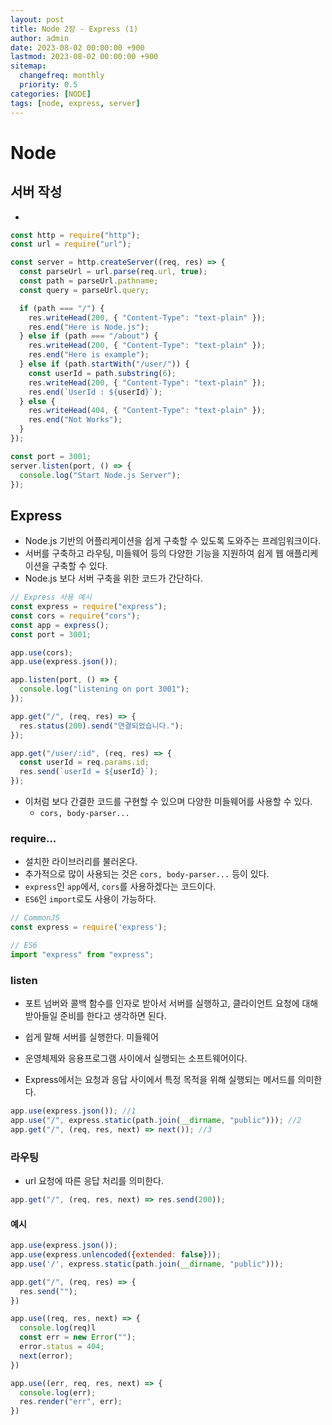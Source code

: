 ```yaml
---
layout: post
title: Node 2장 - Express (1)
author: admin
date: 2023-08-02 00:00:00 +900
lastmod: 2023-08-02 00:00:00 +900
sitemap:
  changefreq: monthly
  priority: 0.5
categories: [NODE]
tags: [node, express, server]
---
```


# Node

## 서버 작성

-

```js
const http = require("http");
const url = require("url");

const server = http.createServer((req, res) => {
  const parseUrl = url.parse(req.url, true);
  const path = parseUrl.pathname;
  const query = parseUrl.query;

  if (path === "/") {
    res.writeHead(200, { "Content-Type": "text-plain" });
    res.end("Here is Node.js");
  } else if (path === "/about") {
    res.writeHead(200, { "Content-Type": "text-plain" });
    res.end("Here is example");
  } else if (path.startWith("/user/")) {
    const userId = path.substring(6);
    res.writeHead(200, { "Content-Type": "text-plain" });
    res.end(`UserId : ${userId}`);
  } else {
    res.writeHead(404, { "Content-Type": "text-plain" });
    res.end("Not Works");
  }
});

const port = 3001;
server.listen(port, () => {
  console.log("Start Node.js Server");
});
```

## Express

- Node.js 기반의 어플리케이션을 쉽게 구축할 수 있도록 도와주는 프레임워크이다.
- 서버를 구축하고 라우팅, 미들웨어 등의 다양한 기능을 지원하여 쉽게 웹 애플리케이션을 구축할 수 있다.
- Node.js 보다 서버 구축을 위한 코드가 간단하다.

```js
// Express 사용 예시
const express = require("express");
const cors = require("cors");
const app = express();
const port = 3001;

app.use(cors);
app.use(express.json());

app.listen(port, () => {
  console.log("listening on port 3001");
});

app.get("/", (req, res) => {
  res.status(200).send("연결되었습니다.");
});

app.get("/user/:id", (req, res) => {
  const userId = req.params.id;
  res.send(`userId = ${userId}`);
});
```

- 이처럼 보다 간결한 코드를 구현할 수 있으며 다양한 미들웨어를 사용할 수 있다.
  - `cors, body-parser...`

### require...

- 설치한 라이브러리를 불러온다.
- 추가적으로 많이 사용되는 것은 `cors, body-parser...` 등이 있다.
- `express`인 `app`에서, `cors`를 사용하겠다는 코드이다.
- `ES6`인 `import`로도 사용이 가능하다.

```js
// CommonJS
const express = require('express');

// ES6
import "express" from "express";
```

### listen

- 포트 넘버와 콜백 함수를 인자로 받아서 서버를 실행하고, 클라이언트 요청에 대해 받아들일 준비를 한다고 생각하면 된다.
- 쉽게 말해 서버를 실행한다. 미들웨어

- 운영체제와 응용프로그램 사이에서 실행되는 소프트웨어이다.
- Express에서는 요청과 응답 사이에서 특정 목적을 위해 실행되는 메서드를 의미한다.

```js
app.use(express.json()); //1
app.use("/", express.static(path.join(__dirname, "public"))); //2
app.get("/", (req, res, next) => next()); //3
```

### 라우팅

- url 요청에 따른 응답 처리를 의미한다.

```js
app.get("/", (req, res, next) => res.send(200));
```

#### 예시

```js
app.use(express.json());
app.use(express.unlencoded({extended: false}));
app.use('/', express.static(path.join(__dirname, "public")));

app.get("/", (req, res) => {
  res.send("");
})

app.use((req, res, next) => {
  console.log(req)l
  const err = new Error("");
  error.status = 404;
  next(error);
})

app.use((err, req, res, next) => {
  console.log(err);
  res.render("err", err);
})
```
